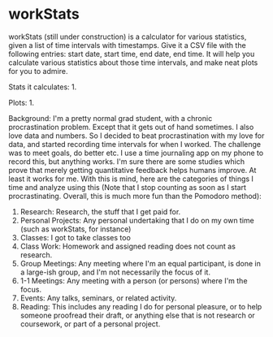 workStats
=========

workStats (still under construction) is a calculator for various statistics, given a list of time intervals with timestamps. Give it a CSV file with the following entries: start date, start time, end date, end time. It will help you calculate various statistics about those time intervals, and make neat plots for you to admire.

Stats it calculates:
1.

Plots:
1.  

Background:
I'm a pretty normal grad student, with a chronic procrastination problem. Except that it gets out of hand sometimes. I also love data and numbers. So I decided to beat procrastination with my love for data, and started recording time intervals for when I worked. The challenge was to meet goals, do better etc. I use a time journaling app on my phone to record this, but anything works. I'm sure there are some studies which prove that merely getting quantitative feedback helps humans improve. At least it works for me.
With this is mind, here are the categories of things I time and analyze using this (Note that I stop counting as soon as I start procrastinating. Overall, this is much more fun than the Pomodoro method):

1. Research: Research, the stuff that I get paid for.
2. Personal Projects: Any personal undertaking that I do on my own time (such as workStats, for instance)
3. Classes: I got to take classes too
4. Class Work: Homework and assigned reading does not count as research.
5. Group Meetings: Any meeting where I'm an equal participant, is done in a large-ish group, and I'm not necessarily the focus of it.
6. 1-1 Meetings: Any meeting with a person (or persons) where I'm the focus.
7. Events: Any talks, seminars, or related activity.
8. Reading: This includes any reading I do for personal pleasure, or to help someone proofread their draft, or anything else that is not research or coursework, or part of a personal project.